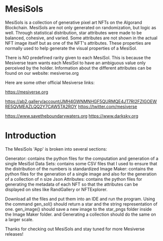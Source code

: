# MesiSols
MesiSols is a collection of generative pixel art NFTs on the Algorand Blockchain. MesiSols are not only generated on randomization, but logic as well. Through statistical distribution, star attributes were made to be balanced, cohesive, and varied. Some attributes are not shown in the actual NFT image itself but as one of the NFT's attributes. These properties are normally used to help generate the visual properties of a MesiSol.

There is NO predefined rarity given to each MesiSol. This is because the Mesiverse team wants each MesiSol to have an ambiguous value only perceived by the holder. Information about the different attributes can be found on our website: mesiverse.org

Here are some other official Mesiverse links:

https://mesiverse.org

https://ab2.gallery/account/JMH4GWNMNHGF5QURMQE4JT7RI2FZIGOEWRE5QVMEAZLQQ2Y7CAW5TA2ROY
https://twitter.com/mesiverse

https://www.savetheboundarywaters.org
https://www.darksky.org

# Introduction
The MesiSols 'App' is broken into several sections:

Generator: contains the python files for the computation and generation of a single MesiSol
Data Sets: contains some CSV files that I used to ensure that the distribution of the numbers is standardized
Image Maker: contains the python files for the generation of a single image and also for the generation of a collection of n size
Json Attributes: contains the python files for generating the metadata of each NFT so that the attributes can be displayed on
                 sites like RandGallery or NFTExplorer.

Download all the files and put them into an IDE and run the program. Using the command gen_sol() should return a star and the string
representation of one. gen_image() should save a new image to the star_pngs folder inside the Image Maker folder. and Generating a
collection should do the same on a larger scale.

Thanks for checking out MesiSols and stay tuned for more Mesiverse releases!
